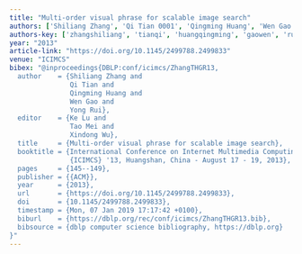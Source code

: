 ```yaml
---
title: "Multi-order visual phrase for scalable image search"
authors: ['Shiliang Zhang', 'Qi Tian 0001', 'Qingming Huang', 'Wen Gao 0001', 'Yong Rui']
authors-key: ['zhangshiliang', 'tianqi', 'huangqingming', 'gaowen', 'ruiyong']
year: "2013"
article-link: "https://doi.org/10.1145/2499788.2499833"
venue: "ICIMCS"
bibex: "@inproceedings{DBLP:conf/icimcs/ZhangTHGR13,
  author    = {Shiliang Zhang and
               Qi Tian and
               Qingming Huang and
               Wen Gao and
               Yong Rui},
  editor    = {Ke Lu and
               Tao Mei and
               Xindong Wu},
  title     = {Multi-order visual phrase for scalable image search},
  booktitle = {International Conference on Internet Multimedia Computing and Service,
               {ICIMCS} '13, Huangshan, China - August 17 - 19, 2013},
  pages     = {145--149},
  publisher = {{ACM}},
  year      = {2013},
  url       = {https://doi.org/10.1145/2499788.2499833},
  doi       = {10.1145/2499788.2499833},
  timestamp = {Mon, 07 Jan 2019 17:17:42 +0100},
  biburl    = {https://dblp.org/rec/conf/icimcs/ZhangTHGR13.bib},
  bibsource = {dblp computer science bibliography, https://dblp.org}
}"
---
```

